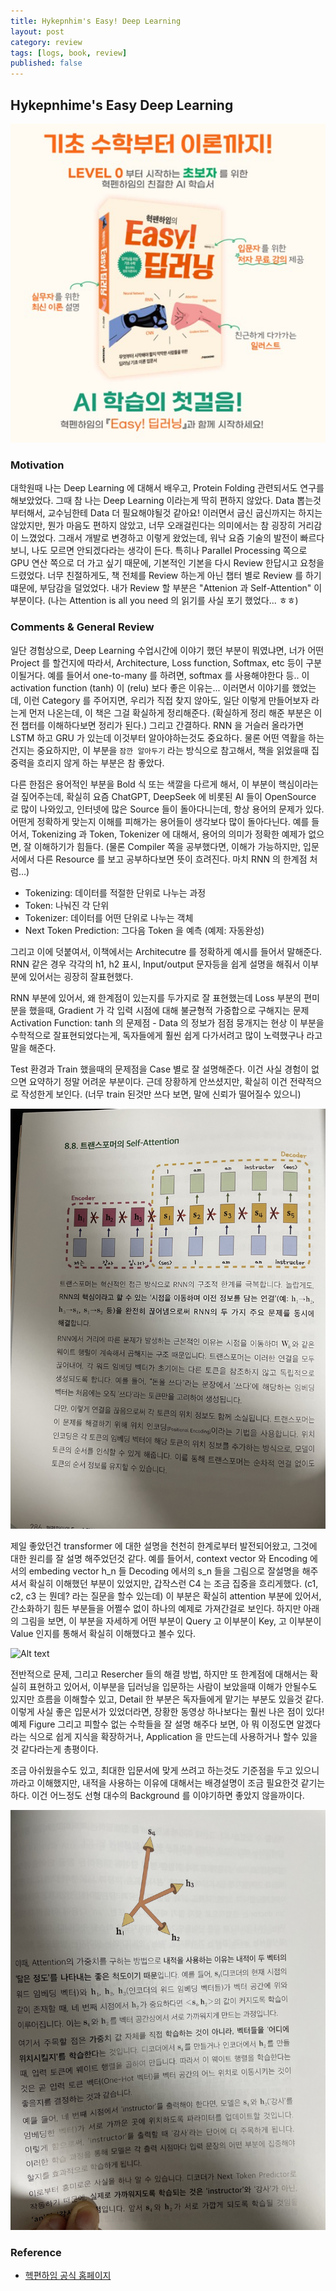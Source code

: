```yaml
---
title: Hykepnhim's Easy! Deep Learning
layout: post
category: review
tags: [logs, book, review]
published: false
---
```


## Hykepnhime's Easy Deep Learning

![Book Cover](../../../assets/img/photo/02-11-2025/book_cover.png)

### Motivation

대학원때 나는 Deep Learning 에 대해서 배우고, Protein Folding 관련되서도 연구를 해보았었다. 그때 참 나는 Deep Learning 이라는게 딱히 편하지 않았다. Data 뽑는것 부터해서, 교수님한테 Data 더 필요해야될것 같아요! 이러면서 굽신 굽신까지는 하지는 않았지만, 뭔가 마음도 편하지 않았고, 너무 오래걸린다는 의미에서는 참 굉장히 거리감이 느꼈었다. 그래서 개발로 변경하고 이렇게 왔었는데, 워낙 요즘 기술의 발전이 빠르다 보니, 나도 모르면 안되겠다라는 생각이 든다. 특히나 Parallel Processing 쪽으로 GPU 연산 쪽으로 더 가고 싶기 때문에, 기본적인 기본을 다시 Review 한답시고 요청을 드렸었다. 너무 친절하게도, 책 전체를 Review 하는게 아닌 챕터 별로 Review 를 하기 떄문에, 부담감을 덜었었다. 내가 Review 할 부분은 "Attenion 과 Self-Attention" 이 부분이다. (나는 Attention is all you need 의 읽기를 사실 포기 했었다... ㅎㅎ)

### Comments & General Review

일단 경험상으로, Deep Learning 수업시간에 이야기 했던 부분이 뭐였냐면, 너가 어떤 Project 를 할건지에 따라서, Architecture, Loss function, Softmax, etc 등이 구분이될거다. 예를 들어서 one-to-many 를 하려면, softmax 를 사용해야한다 등.. 이 activation function (tanh) 이 (relu) 보다 좋은 이유는... 이러면서 이야기를 했었는데, 이런 Category 를 주어지면, 우리가 직접 찾지 않아도, 일단 이렇게 만들어보자 라는게 먼저 나온는데, 이 책은 그걸 확실하게 정리해준다. (확실하게 정리 해준 부분은 이전 챕터를 이해하다보면 정리가 된다.) 그리고 간결하다. RNN 을 거슬러 올라가면 LSTM 하고 GRU 가 있는데 이것부터 알아야하는것도 중요하다. 물론 어떤 역활을 하는건지는 중요하지만, 이 부분을 `잠깐 알아두기` 라는 방식으로 참고해서, 책을 읽었을때 집중력을 흐리지 않게 하는 부분은 참 좋았다.


다른 한점은 용어적인 부분을 Bold 식 또는 색깔을 다르게 해서, 이 부분이 핵심이라는걸 짚어주는데, 확실히 요즘 ChatGPT, DeepSeek 에 비롯된 AI 들이 OpenSource 로 많이 나와있고, 인터넷에 많은 Source 들이 돌아다니는데, 항상 용어의 문제가 있다. 어떤게 정확하게 맞는지 이해를 피해가는 용어들이 생각보다 많이 돌아다닌다. 예를 들어서, Tokenizing 과 Token, Tokenizer 에 대해서, 용어의 의미가 정확한 예제가 없으면, 잘 이해하기가 힘들다. (물론 Compiler 쪽을 공부했다면, 이해가 가능하지만, 입문서에서 다른 Resource 를 보고 공부하다보면 뜻이 흐려진다. 마치 RNN 의 한계점 처럼…)

* Tokenizing: 데이터를 적절한 단위로 나누는 과정
* Token: 나눠진 각 단위
* Tokenizer: 데이터를 어떤 단위로 나누는 객체
* Next Token Prediction: 그다음 Token 을 예측 (예제: 자동완성)

그리고 이에 덧붙여서, 이책에서는 Architecutre 를 정확하게 예시를 들어서 말해준다. RNN 같은 경우 각각의 h1, h2 표시, Input/output 문자등을 쉽게 설명을 해줘서 이부분에 있어서는 굉장히 잘표현했다.

RNN 부분에 있어서, 왜 한계점이 있는지를 두가지로 잘 표현했는데
Loss 부분의 편미분을 했을때, Gradient 가 각 입력 시점에 대해 불균형적 가중합으로 구해지는 문제
Activation Function: tanh 의 문제점 - Data 의 정보가 점점 뭉개지는 현상 
이 부분을 수학적으로 잘표현되었다는게, 독자들에게 훨씬 쉽게 다가서려고 많이 노력했구나 라고 말을 해준다.

Test 환경과 Train 했을때의 문제점을 Case 별로 잘 설명해준다. 이건 사실 경험이 없으면 요약하기 정말 어려운 부분이다. 근데 장황하게 안쓰셨지만, 확실히 이건 전략적으로 작성한게 보인다. (너무 train 된것만 쓰다 보면, 말에 신뢰가 떨어질수 있으니)

![Alt text](../../../assets/img/photo/02-11-2025/page_1.jpg)

제일 좋았던건 transformer 에 대한 설명을 천천히 한계로부터 발전되어왔고, 그것에 대한 원리를 잘 설명 해주었던것 같다. 예를 들어서, context vector 와 Encoding 에서의 embeding vector h_n 들 Decoding 에서의 s_n 들을 그림으로 잘설명을 해주셔서 확실히 이해했던 부분이 있었지만, 갑작스런 C4 는 조금 집중을 흐리게했다. (c1, c2, c3 는 뭔데? 라는 질문을 할수 있는데) 이 부분은 확실히 attention 부분에 있어서, 간소화하기 힘든 부분들을 어쩔수 없이 하나의 예제로 가져간걸로 보인다. 하지만 아래의 그림을 보면, 이 부분을 자세하게 어떤 부분이 Query 고 이부분이 Key, 고 이부분이 Value 인지를 통해서 확실히 이해했다고 볼수 있다.

![Alt text](../../../assets/img/photo/02-11-2025/page_2.jpg)

전반적으로 문제, 그리고 Resercher 들의 해결 방법, 하지만 또 한계점에 대해서는 확실히 표현하고 있어서, 이부분을 딥러닝을 입문하는 사람이 보았을때 이해가 안될수도 있지만 흐름을 이해할수 있고, Detail 한 부분은 독자들에게 맡기는 부분도 있을것 같다. 이렇게 사실 좋은 입문서가 있었더라면, 장황한 동영상 하나보다는 훨씬 나은 점이 있다! 예제 Figure 그리고 피할수 없는 수학들을 잘 설명 해주다 보면, 아 뭐 이정도면 알겠다라는 식으로 쉽게 지식을 확장하거나, Application 을 만드는데 사용하거나 할수 있을것 같다라는게 총평이다.

조금 아쉬웠을수도 있고, 최대한 입문서에 맞게 쓰려고 하는것도 기준점을 두고 있으니까라고 이해했지만, 내적을 사용하는 이유에 대해서는 배경설명이 조금 필요한것 같기는 하다. 이건 어느정도 선형 대수의 Background 를 이야기하면 좋았지 않을까이다.

![Alt text](../../../assets/img/photo/02-11-2025/page_3.jpg)

### Reference 
* [헥편하임 공식 홈페이지](https://hyukppen.modoo.at/?link=8ex77q4p)